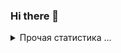 ### Hi there 👋

<details>
  <summary>Прочая статистика ...</summary><br/>

<!--START_SECTION:waka-->
![Code Time](http://img.shields.io/badge/Code%20Time-47%20hrs-blue)

![Profile Views](http://img.shields.io/badge/Profile%20Views-0-blue)

**🐱 My GitHub Data** 

> 📦 8.3 kB Used in GitHub's Storage 
 > 
> 🏆 40 Contributions in the Year 2025
 > 
> 💼 Opted to Hire
 > 
> 📜 14 Public Repositories 
 > 
> 🔑 3 Private Repositories 
 > 
**I'm a Night 🦉** 

```text
🌞 Morning                1 commits           █░░░░░░░░░░░░░░░░░░░░░░░░   02.04 % 
🌆 Daytime                22 commits          ███████████░░░░░░░░░░░░░░   44.90 % 
🌃 Evening                22 commits          ███████████░░░░░░░░░░░░░░   44.90 % 
🌙 Night                  4 commits           ██░░░░░░░░░░░░░░░░░░░░░░░   08.16 % 
```
📅 **I'm Most Productive on Wednesday** 

```text
Monday                   11 commits          ██████░░░░░░░░░░░░░░░░░░░   22.45 % 
Tuesday                  2 commits           █░░░░░░░░░░░░░░░░░░░░░░░░   04.08 % 
Wednesday                12 commits          ██████░░░░░░░░░░░░░░░░░░░   24.49 % 
Thursday                 7 commits           ████░░░░░░░░░░░░░░░░░░░░░   14.29 % 
Friday                   6 commits           ███░░░░░░░░░░░░░░░░░░░░░░   12.24 % 
Saturday                 2 commits           █░░░░░░░░░░░░░░░░░░░░░░░░   04.08 % 
Sunday                   9 commits           █████░░░░░░░░░░░░░░░░░░░░   18.37 % 
```


📊 **This Week I Spent My Time On** 

```text
🕑︎ Time Zone: Europe/Moscow

💬 Programming Languages: 
No Activity Tracked This Week

🔥 Editors: 
No Activity Tracked This Week

💻 Operating System: 
No Activity Tracked This Week
```

**I Mostly Code in Kotlin** 

```text
JavaScript               3 repos             ████░░░░░░░░░░░░░░░░░░░░░   15.79 % 
Vue                      1 repo              █░░░░░░░░░░░░░░░░░░░░░░░░   05.26 % 
CSS                      1 repo              █░░░░░░░░░░░░░░░░░░░░░░░░   05.26 % 
TypeScript               1 repo              █░░░░░░░░░░░░░░░░░░░░░░░░   05.26 % 
AutoHotkey               1 repo              █░░░░░░░░░░░░░░░░░░░░░░░░   05.26 % 
```




 Last Updated on 10/07/2025 00:54:24 UTC
<!--END_SECTION:waka-->
</details>
